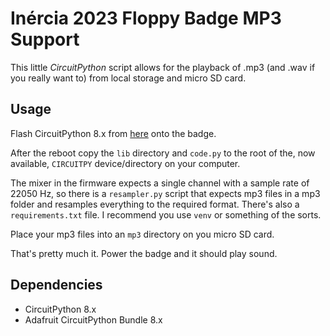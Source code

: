 # Inércia 2023 Floppy Badge MP3 Support

This little *CircuitPython* script allows for the playback of .mp3 (and .wav if you really want to) from local storage and micro SD card.

## Usage

Flash CircuitPython 8.x from [here](https://circuitpython.org/board/raspberry_pi_pico/) onto the badge.

After the reboot copy the `lib` directory and `code.py` to the root of the, now available, `CIRCUITPY` device/directory on your computer.

The mixer in the firmware expects a single channel with a sample rate of 22050 Hz, so there is a `resampler.py` script that expects mp3 files in a mp3 folder and resamples everything to the required format. There's also a `requirements.txt` file. I recommend you use `venv` or something of the sorts.

Place your mp3 files into an `mp3` directory on you micro SD card.

That's pretty much it. Power the badge and it should play sound.

## Dependencies

- CircuitPython 8.x
- Adafruit CircuitPython Bundle 8.x